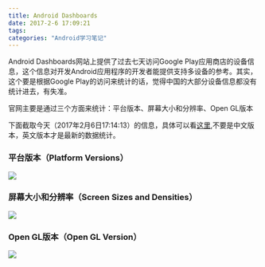 ```yaml
---
title: Android Dashboards
date: 2017-2-6 17:09:21
tags:
categories: "Android学习笔记"
---
```


Android Dashboards网站上提供了过去七天访问Google Play应用商店的设备信息，这个信息对开发Android应用程序的开发者能提供支持多设备的参考。其实，这个要是根据Google Play的访问来统计的话，觉得中国的大部分设备信息都没有统计进去，有失准。

官网主要是通过三个方面来统计：平台版本、屏幕大小和分辨率、Open GL版本

下面截取今天（2017年2月6日17:14:13）的信息，具体可以看[这里](https://developer.android.com/about/dashboards/index.html),不要是中文版本，英文版本才是最新的数据统计。

### 平台版本（Platform Versions）

![](/images/categories/android/android_notes/015/1.png)

### 屏幕大小和分辨率（Screen Sizes and Densities）

![](/images/categories/android/android_notes/015/2.png)

### Open GL版本（Open GL Version）

![](/images/categories/android/android_notes/015/3.png)
